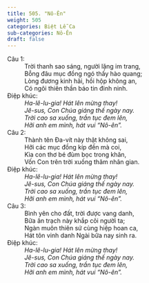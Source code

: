```yaml
---
title: 505. "Nô-Ên"
weight: 505
categories: Biệt Lễ Ca
sub-categories: Nô-Ên
draft: false
---
```

<dl><dt>Câu 1:</dt><dd data-verse="1">Trời thanh sao sáng, người lặng im trang, <br/>Bỗng đâu mục đồng ngó thấy hào quang; <br/>Lòng đương kinh hãi, hồi hộp không an, <br/>Có ngôi thiên thần báo tin đinh ninh. </dd><dt>Điệp khúc:</dt><dd data-chorus="1"><em>Ha-lê-lu-gia! Hát lên mừng thay! <br/>Jê-sus, Con Chúa giáng thế ngày nay. <br/>Trời cao sa xuống, trần tục đem lên, <br/>Hỡi anh em mình, hát vui “Nô-ên”. </em></dd><dt>Câu 2:</dt><dd data-verse="2">Thành tên Đa-vít này thật không sai, <br/>Hỡi các mục đồng kíp đến mà coi, <br/>Kìa con thơ bé đùm bọc trong khăn, <br/>Vốn Con trên trời xuống thăm nhân gian. </dd><dt>Điệp khúc:</dt><dd data-chorus="1"><em>Ha-lê-lu-gia! Hát lên mừng thay! <br/>Jê-sus, Con Chúa giáng thế ngày nay. <br/>Trời cao sa xuống, trần tục đem lên, <br/>Hỡi anh em mình, hát vui “Nô-ên”. </em></dd><dt>Câu 3:</dt><dd data-verse="3">Bình yên cho đất, trời được vang danh, <br/>Bữa ân trạch này khắp cõi người ta; <br/>Ngàn muôn thiên sứ cùng hiệp hoan ca, <br/>Hát tôn vinh danh Ngài bữa nay sinh ra. </dd><dt>Điệp khúc:</dt><dd data-chorus="1"><em>Ha-lê-lu-gia! Hát lên mừng thay! <br/>Jê-sus, Con Chúa giáng thế ngày nay. <br/>Trời cao sa xuống, trần tục đem lên, <br/>Hỡi anh em mình, hát vui “Nô-ên”. </em></dd></dl>